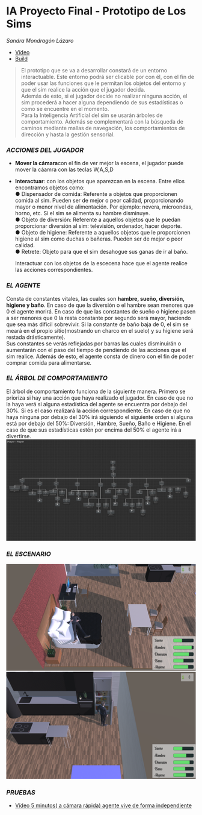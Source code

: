 # IA Proyecto Final - Prototipo de Los Sims
_Sandra Mondragón Lázaro_

* [Vídeo](https://drive.google.com/file/d/1njvJLcsTY86o6CfP7B2nyGWn5TLk_M8M/view?usp=sharing)
* [Build](https://drive.google.com/file/d/1XWKMFxJV_5CHYaYFPzRZHo3eJYveRHeO/view?usp=sharing)
> El prototipo que se va a desarrollar constará de un entorno interactuable. Este entorno podrá ser 
clicable por con él, con el fin de poder usar las funciones que le permitan los objetos del entorno 
y que el sim realice la acción que el jugador decida.  
Además de esto, si el jugador decide no realizar ninguna acción, el sim procederá a hacer alguna 
dependiendo de sus estadísticas o como se encuentre en el momento.  
Para la Inteligencia Artificial del sim se usarán árboles de comportamiento. Además se 
complementará con la búsqueda de caminos mediante mallas de navegación, los comportamientos 
de dirección y hasta la gestión sensorial.  

### _ACCIONES DEL JUGADOR_
* **Mover la cámara**con el fin de ver mejor la escena, el jugador puede mover la cáamra con las teclas W,A,S,D
* **Interactuar**: con los objetos que aparezcan en la escena. Entre ellos encontramos objetos como:  
	●	 Dispensador de comida: Referente a objetos que proporcionen comida al sim. Pueden ser de mejor o peor calidad, proporcionando mayor o menor nivel de alimentación. Por 
ejemplo: nevera, microondas, horno, etc. Si el sim se alimenta su hambre disminuye.    
	● Objeto de diversión: Referente a aquellos objetos que le puedan proporcionar diversión al sim: televisión, ordenador, hacer deporte.  
	● Objeto de higiene: Referente a aquellos objetos que le proporcionen higiene al sim como duchas o bañeras. Pueden ser de mejor o peor calidad.  
	● Retrete: Objeto para que el sim desahogue sus ganas de ir al baño.  
	
	Interactuar con los objetos de la escecena hace que el agente realice las acciones correspondientes.
### _EL AGENTE_
Consta de constantes vitales, las cuales son **hambre, sueño, diversión, higiene y baño**. En caso de que la diversión o el hambre sean menores que 0 el agente morirá. En caso
de que las constantes de sueño o higiene pasen a ser menores que 0 la resta constante por segundo será mayor, haciendo que sea más dificil sobrevivir. Si la constante de baño 
baja de 0, el sim se meará en el propio sitio(mostrando un charco en el suelo) y su higiene será restada drásticamente).  
Sus constantes se verás reflejadas por barras las cuales disminuirán o aumentarán con el paso del tiempo de pendiendo de las acciones que el sim realice. Además de esto, el
agente consta de dinero con el fin de poder comprar comida para alimentarse.  
### _EL ÁRBOL DE COMPORTAMIENTO_
El árbol de comportamiento funciona de la siguiente manera. Primero se prioriza si hay una acción que haya realizado el jugador. En caso de que no la haya verá si alguna 
estadística del agente se encuentra por debajo del 30%. Si es el caso realizará la acción correspondiente. En caso de que no haya ninguna por debajo del 30% irá siguiendo 
el siguiente orden si alguna está por debajo del 50%: Diversión, Hambre, Sueño, Baño e Higiene.  En el caso de que sus estadísticas estén por encima del 50% el agente irá 
a divertirse.  
 ![Árbol de Comportamiento](IAVFinal-MondragonLazaroSandra/Assets/Markdown/Arbol.PNG)  
### _EL ESCENARIO_  
 ![Zona Dormitorio](IAVFinal-MondragonLazaroSandra/Assets/Markdown/Captura2.PNG)  
 ![Zona Cocina](IAVFinal-MondragonLazaroSandra/Assets/Markdown/Captura1.PNG)  
### _PRUEBAS_
* [Vídeo 5 minutos( a cámara rápida) agente vive de forma independiente](https://drive.google.com/file/d/1DQqnhtARg2hdkqHDbG13G805c_Mof6NX/view?usp=sharing)
